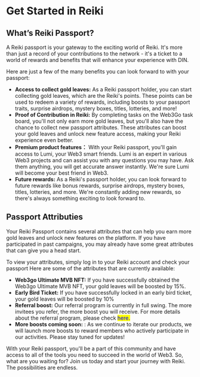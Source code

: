 # Get Started in Reiki

## What’s Reiki Passport? <a href="#f417" id="f417"></a>

A Reiki passport is your gateway to the exciting world of Reiki. It's more than just a record of your contributions to the network - it's a ticket to a world of rewards and benefits that will enhance your experience with DIN.&#x20;

Here are just a few of the many benefits you can look forward to with your passport:

* **Access to collect gold leaves:** As a Reiki passport holder, you can start collecting gold leaves, which are the Reiki's points. These points can be used to redeem a variety of rewards, including boosts to your passport traits, surprise airdrops, mystery boxes, titles, lotteries, and more!
* **Proof of Contribution in Reiki:** By completing tasks on the Web3Go task board, you'll not only earn more gold leaves, but you'll also have the chance to collect new passport attributes. These attributes can boost your gold leaves and unlock new feature access, making your Reiki experience even better.&#x20;
* **Premium product features：** With your Reiki passport, you'll gain access to Lumi, your Web3 smart friends. Lumi is an expert in various Web3 projects and can assist you with any questions you may have.  Ask them anything, you will get accurate answer instantly. We're sure Lumi will become your best friend in Web3.
* **Future rewards:** As a Reiki's passport holder, you can look forward to future rewards like bonus rewards, surprise airdrops, mystery boxes, titles, lotteries, and more. We're constantly adding new rewards, so there's always something exciting to look forward to.

## Passport Attributies

Your Reiki Passport contains several attributes that can help you earn more gold leaves and unlock new features on the platform. If you have participated in past campaigns, you may already have some great attributes that can give you a head start.&#x20;

To view your attributes, simply log in to your Reiki account and check your passport  Here are some of the attributes that are currently available:



* **Web3go Ultimate MVB NFT:** If you have successfully obtained the Web3go Ultimate MVB NFT, your gold leaves will be boosted by 15%.
* **Early Bird Ticket:** If you have successfully locked in an early bird ticket, your gold leaves will be boosted by 10%
* **Referral boost:** Our referral program is currently in full swing. The more invitees you refer, the more boost you will receive. For more details about the referral program, please check <mark style="color:blue;">here.</mark>
* **More boosts coming soon:** : As we continue to iterate our products, we will launch more boosts to reward members who actively participate in our activities. Please stay tuned for updates!



With your Reiki passport, you'll be a part of this community and have access to all of the tools you need to succeed in the world of Web3. So, what are you waiting for? Join us today and start your journey with Reiki. The possibilities are endless.&#x20;


